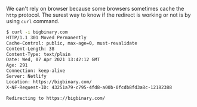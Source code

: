 We can't rely on browser because some browsers sometimes cache the `http`
protocol. The surest way to know if the redirect is working or not is by using
`curl` command.

```bash
$ curl -i bigbinary.com
HTTP/1.1 301 Moved Permanently
Cache-Control: public, max-age=0, must-revalidate
Content-Length: 38
Content-Type: text/plain
Date: Wed, 07 Apr 2021 13:42:12 GMT
Age: 291
Connection: keep-alive
Server: Netlify
Location: https://bigbinary.com/
X-NF-Request-ID: 43251a79-c795-4fd8-a00b-0fcdb8fd3a8c-12182388

Redirecting to https://bigbinary.com/
```
